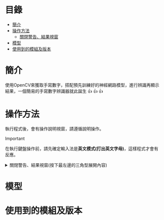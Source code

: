 # 目錄
- [簡介](#簡介)
- [操作方法](#操作方法)
   - [關閉警告、結果視窗](#關閉警告、結果視窗)
- [模型](#模型)
- [使用到的模組及版本](#使用到的模組及版本)
# 簡介
 使用OpenCV來獲取手寫數字，搭配預先訓練好的神經網路模型，進行辨識再顯示結果，一個簡易的手寫數字辨識器就此誕生 :+1: :+1: :+1:
# 操作方法
 執行程式後，會有操作說明視窗，請遵循說明操作。
> [!IMPORTANT]
> 在執行鍵盤操作前，請先確定輸入法是**英文模式(打出英文字母)**，這樣程式才會有反應。
<details>
<a name="關閉警告、結果視窗"></a>
<summary>關閉警告、結果視窗(按下最左邊的三角型展開內容)</summary>

有以下兩種方式:\
1.按下視窗右上角的X。\
2.按下任意鍵
**(推薦使用此方式)**。\
**若使用方式1的話，_所有鍵盤操作必須按2次，程式才會有反應_**，因此建議使用方法2。

</details>

# 模型

# 使用到的模組及版本
